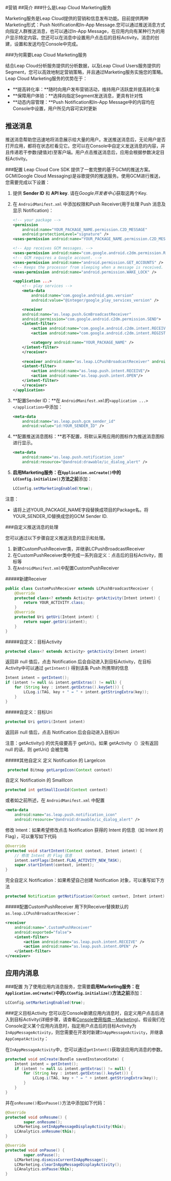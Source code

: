 #营销
##简介
###什么是Leap Cloud Marketing服务

Marketing服务是Leap Cloud提供的营销和信息发布功能。目前提供两种Marketing形式：Push Notification和In-App Message.您可以通过推送消息方式向指定人群推送消息，也可以通过In-App Message，在应用内向有某种行为的用户显示特定内容。您还可以在消息中设置用户点击后的目标Activity。消息的创建，设置和发送均在Console中完成。

###为何需要Leap Cloud Marketing服务

结合Leap Cloud分析服务提供的分析数据，以及Leap Cloud Users服务提供的Segment，您可以高效地制定营销策略，并且通过Marketing服务实施您的策略。Leap Cloud Marketing服务的优势在于：


* **提高转化率：**随时向用户发布营销活动，维持用户活跃度并提高转化率
* **保障用户体验：**选择向指定Segment发送消息，更具有针对性
* **动态内容管理：**Push Notification和In-App Message中的内容均在Console中设置，用户所见内容可实时更新

## 推送消息
推送消息帮助您迅速地将消息展示给大量的用户。发送推送消息后，无论用户是否打开应用，都将在状态栏看见它。您可以在Console中自定义发送消息的内容，并且传递若干参数(键值对)至客户端。用户点击推送消息后，应用会根据参数决定目标Activity。

###配置
Leap Cloud Core SDK 提供了一套完整的基于GCM的推送方案。GCM(Google Cloud Messaging)是谷歌提供的推送服务。使用GCM进行推送，您需要完成以下设置：

1. 提供 **Sender ID** 和 **API key**. 请在*Google开发者中心*获取这两个Key.
2. 在 `AndroidManifest.xml` 中添加权限和Push Receiver(用于处理 Push 消息及显示 Notification)：

	```xml
	<!-- your package -->
	<permission
	    android:name="YOUR_PACKAGE_NAME.permission.C2D_MESSAGE"
	    android:protectionLevel="signature" />
	<uses-permission android:name="YOUR_PACKAGE_NAME.permission.C2D_MESSAGE" />

	<!-- App receives GCM messages. -->
	<uses-permission android:name="com.google.android.c2dm.permission.RECEIVE" />
	<!-- GCM requires a Google account. -->
	<uses-permission android:name="android.permission.GET_ACCOUNTS" />
	<!-- Keeps the processor from sleeping when a message is received. -->
	<uses-permission android:name="android.permission.WAKE_LOCK" />

	<application ...>
	    <!-- play services -->
	    <meta-data
	        android:name="com.google.android.gms.version"
	        android:value="@integer/google_play_services_version" />

	    <receiver
	    android:name="as.leap.push.GcmBroadcastReceiver"
	    android:permission="com.google.android.c2dm.permission.SEND">
	    <intent-filter>
	        <action android:name="com.google.android.c2dm.intent.RECEIVE" />
	        <action android:name="com.google.android.c2dm.intent.REGISTRATION" />

	        <category android:name="YOUR_PACKAGE_NAME" />
	    </intent-filter>
	    </receiver>
	    
	    <receiver android:name="as.leap.LCPushBroadcastReceiver" android:exported="false">
	    <intent-filter>
	        <action android:name="as.leap.push.intent.RECEIVE"/>
	        <action android:name="as.leap.push.intent.OPEN"/>
	    </intent-filter>
		</receiver>
	</application>
	```
3. **配置Sender ID：**在 `AndroidManifest.xml`的`<application ...> </application>`中添加：

	```xml
	<meta-data
	    android:name="as.leap.push.gcm_sender_id"
	    android:value="id:YOUR_SENDER_ID" />
	```

4. **配置推送消息图标：**若不配置，将默认采用应用的图标作为推送消息图标进行显示。

	```xml
	<meta-data
	    android:name="as.leap.push.notification_icon"
	    android:resource="@android:drawable/ic_dialog_alert" />
	```
5. **启用Marketing服务：**在`Application.onCreate()`中的`LCConfig.initialize()`方法**之前**添加：

	```java
	LCConfig.setMarketingEnabled(true);
	```

注意：

* 请将上述YOUR\_PACKAGE\_NAME字段替换成项目的Package名。将YOUR\_SENDER\_ID替换成您的GCM Sender ID.

###自定义推送消息的处理

您可以通过以下步骤自定义推送消息的显示和处理。

1. 新建CustomPushReceiver类，并继承LCPushBroadcastReceiver
2. 在CustomPushReceiver类中完成一系列自定义：点击后的目标Activity，图标等
3. 在`AndroidManifest.xml`中配置CustomPushReceiver

#####新建Receiver

```java
public class CustomPushReceiver extends LCPushBroadcastReceiver {
	@Override
	protected class<? extends Activity> getActivity(Intent intent) {
		return YOUR_ACTIVITY.class;
	}
	@Override
	protected Uri getUri(Intent intent) {
		return super.getUri(intent);
	}
}
```

#####自定义：目标Activity
```java
protected class<? extends Activity> getActivity(Intent intent)
```

返回非 null 值后，点击 Notification 后会自动进入到目标Activity，在目标Activity中可以通过 `getIntent()` 得到该条 Push 所携带的信息

```java
Intent intent = getIntent();
if (intent != null && intent.getExtras() != null) {
    for (String key : intent.getExtras().keySet()) {
        LCLog.i(TAG, key + " = " + intent.getStringExtra(key));
    }
}
```

#####自定义：目标Uri
```java
protected Uri getUri(Intent intent)
```

返回非 null 值后，点击 Notification 后会自动进入目标Uri

注意：getActivity() 的优先级要高于 getUri()。如果 getActivity（）没有返回 null 的话，则 getUri() 会被忽略

#####其他自定义
定义 Notification 的 LargeIcon

```java
 protected Bitmap getLargeIcon(Context context)
```

自定义 Notificatioin 的 SmallIcon

```java
protected int getSmallIconId(Context context)
```

或者如之前所述，在 `AndroidManifest.xml` 中配置

```xml
<meta-data
    android:name="as.leap.push.notification_icon"
    android:resource="@android:drawable/ic_dialog_alert" />
```

修改 Intent：如果希望修改点击 Notification 获得的 Intent 的信息（如 Intent 的 Flag），可以重写如下代码

```java
@Override
protected void startIntent(Context context, Intent intent) {
	// 修改 Intent 的 Flag 信息
    intent.setFlags(Intent.FLAG_ACTIVITY_NEW_TASK);
    super.startIntent(context, intent);
}
```

完全自定义 Notification：如果希望自己创建 Notification 对象，可以重写如下方法

```java
protected Notification getNotification(Context context, Intent intent)
```

#####配置CustomPushReceiver
用下列Receiver替换默认的`as.leap.LCPushBroadcastReceiver`：

```xml
<receiver
    android:name=".CustomPushReceiver"
    android:exported="false">
    <intent-filter>
        <action android:name="as.leap.push.intent.RECEIVE" />
        <action android:name="as.leap.push.intent.OPEN" />
    </intent-filter>
</receiver>
```

## 应用内消息

###配置
为了使用应用内消息服务，您需要**启用Marketing服务：**在`Application.onCreate()`中的`LCConfig.initialize()`方法**之前**添加：

```java
LCConfig.setMarketingEnabled(true);
```

###定义目标Activity
您可以在Console新建应用内消息时，自定义用户点击后进入到目标Activity(详细步骤，请查看[Console使用指南－Marketing](LC_DOCS_LINK_PLACEHOLDER_USERMANUAL))。假设我们在Console定义某个应用内消息时，指定用户点击后的目标Activity为`InAppMessageActivity`，则您需要在开发时新建`InAppMessageActivity`，并继承`AppCompatActivity`：

在`InAppMessageActivity`中，您可以通过`getIntent()`获取该应用内消息的参数。

```java
protected void onCreate(Bundle savedInstanceState) {
	Intent intent = getIntent();
	if (intent != null && intent.getExtras() != null) {
		for (String key : intent.getExtras().keySet()) {
			LCLog.i(TAG, key + " = " + intent.getStringExtra(key));
		}
	}
}
```

并在`onResume()`和`onPause()`方法中添加如下代码：

```java
@Override
protected void onResume() {
		super.onResume();
	LCMarketing.setInAppMessageDisplayActivity(this);
	LCAnalytics.onResume(this);
}

@Override
protected void onPause() {
		super.onPause();
	LCMarketing.dismissCurrentInAppMessage();
	LCMarketing.clearInAppMessageDisplayActivity();
	LCAnalytics.onPause(this);
}
```